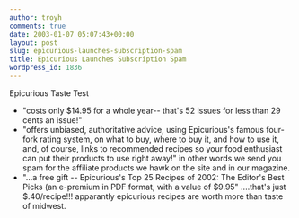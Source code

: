 ```yaml
---
author: troyh
comments: true
date: 2003-01-07 05:07:43+00:00
layout: post
slug: epicurious-launches-subscription-spam
title: Epicurious Launches Subscription Spam
wordpress_id: 1836
---
```


Epicurious Taste Test
- "costs only $14.95 for a whole year-- that's 52 issues for less than 29 cents an issue!"
- "offers unbiased, authoritative advice, using Epicurious's famous four-fork rating system, on what to buy, where to buy it, and how to use it, and, of course, links to recommended recipes so your food enthusiast can put their products to use right away!" in other words we send you spam for the affiliate products we hawk on the site and in our magazine.
- "...a free gift  -- Epicurious's Top 25 Recipes of 2002: The Editor's Best Picks (an e-premium in PDF format, with a value of $9.95"  ....that's just $.40/recipe!!!  apparantly epicurious recipes are worth more than taste of midwest.
